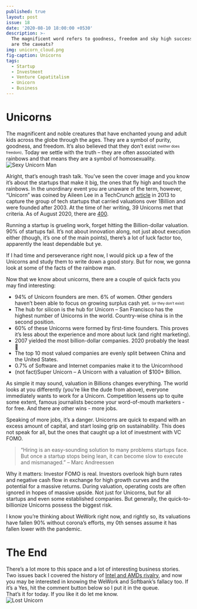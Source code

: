 ```yaml
---
published: true
layout: post
issue: 18
date: '2020-08-10 18:00:00 +0530'
description: >-
  The magnificent word refers to goodness, freedom and sky high success. What
  are the caveats?
img: unicorn_cloud.png
fig-caption: Unicorns
tags:
  - Startup
  - Investment
  - Venture Capatitalism
  - Unicorn
  - Business
---
```

# Unicorns

The magnificent and noble creatures that have enchanted young and adult kids across the globe through the ages. They are a symbol of purity, goodness, and freedom. It’s also believed that they don’t exist <sub><sup>(neither does freedom)</sup></sub>. Today we settle with the truth – they are often associated with rainbows and that means they are a symbol of homosexuality.  
![Sexy Unicorn Man]({{site.baseurl}}/assets/img/unicorn_man.jpg)  

Alright, that’s enough trash talk. You’ve seen the cover image and you know it’s about the startups that make it big, the ones that fly high and touch the rainbows. In the unordinary event you are unaware of the term, however, “Unicorn” was coined by Aileen Lee in a TechCrunch [article](https://techcrunch.com/2013/11/02/welcome-to-the-unicorn-club/) in 2013 to capture the group of tech startups that carried valuations over 1Billion and were founded after 2003. At the time of her writing, 39 Unicorns met that criteria. As of August 2020, there are [400](https://www.cbinsights.com/research-unicorn-companies).  
  
Running a startup is grueling work, forget hitting the Billion-dollar valuation. 90% of startups fail. It’s not about innovation along, not just about execution either (though, it’s one of the main points), there’s a lot of luck factor too, apparently the least dependable but ye.  
  
If I had time and perseverance right now, I would pick up a few of the Unicorns and study them to write down a good story. But for now, we gonna look at some of the facts of the rainbow man.  
  
Now that we know about unicorns, there are a couple of quick facts you may find interesting:  
- 94% of Unicorn founders are men. 6% of  women. Other genders haven’t been able to focus on growing surplus cash yet. <sub><sup>(or they don’t exist)</sup></sub>
- The hub for silicon is the hub for Unicorn – San Francisco has the highest number of Unicorns in the world. Country-wise china is in the second position.
- 60% of these Unicorns were formed by first-time founders. This proves it’s less about the experience and more about luck (and right marketing).
- 2007 yielded the most billion-dollar companies. 2020 probably the least 🥴
- The top 10 most valued companies are evenly split between China and the United States.
- 0.7% of Software and Internet companies make it to the Unicornhood
- (not fact)Super Unicorn – A Unicorn with a valuation of $100+ Billion.
  
As simple it may sound, valuation in Billions changes everything. The world looks at you differently (you’re like the dude from above), everyone immediately wants to work for a Unicorn. Competition lessens up to quite some extent, famous journalists become your word-of-mouth marketers - for free. And there are other wins - more jobs.  
  
Speaking of more jobs, it’s a danger. Unicorns are quick to expand with an excess amount of capital, and start losing grip on sustainability. This does not speak for all, but the ones that caught up a lot of investment with VC FOMO.  
  
> “Hiring is an easy-sounding solution to many problems startups face. But once a startup stops being lean, it can become slow to execute and mismanaged.” – Marc Andreessen
  
Why it matters: Investor FOMO is real. Investors overlook high burn rates and negative cash flow in exchange for high growth curves and the potential for a massive returns. During valuation, operating costs are often ignored in hopes of massive upside. Not just for Unicorns, but for all startups and even some established companies. But generally, the quick-to-billionize Unicorns possess the biggest risk.  
  
I know you’re thinking about WeWork right now, and rightly so, its valuations have fallen 90% without corona’s efforts, my 0th senses assume it has fallen lower with the pandemic.  
  
# The End

There’s a lot more to this space and a lot of interesting business stories. Two issues back I covered the history of [Intel and AMDs rivalry]({{site.baseurl}}/Intel-vs-AMD-The-historic-rivalry/), and now you may be interested in knowing the WeWork and Softbank’s fallacy too. If it’s a Yes, hit the comment button below so I put it in the queue.  
That’s it for today. If you like it do let me know.    
![Lost Unicorn](https://pbs.twimg.com/media/CdwGPGhWAAA4Aw8.jpg)
